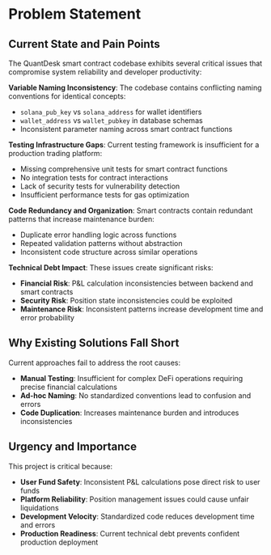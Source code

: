 # Problem Statement

## Current State and Pain Points

The QuantDesk smart contract codebase exhibits several critical issues that compromise system reliability and developer productivity:

**Variable Naming Inconsistency**: The codebase contains conflicting naming conventions for identical concepts:
- `solana_pub_key` vs `solana_address` for wallet identifiers
- `wallet_address` vs `wallet_pubkey` in database schemas
- Inconsistent parameter naming across smart contract functions

**Testing Infrastructure Gaps**: Current testing framework is insufficient for a production trading platform:
- Missing comprehensive unit tests for smart contract functions
- No integration tests for contract interactions
- Lack of security tests for vulnerability detection
- Insufficient performance tests for gas optimization

**Code Redundancy and Organization**: Smart contracts contain redundant patterns that increase maintenance burden:
- Duplicate error handling logic across functions
- Repeated validation patterns without abstraction
- Inconsistent code structure across similar operations

**Technical Debt Impact**: These issues create significant risks:
- **Financial Risk**: P&L calculation inconsistencies between backend and smart contracts
- **Security Risk**: Position state inconsistencies could be exploited
- **Maintenance Risk**: Inconsistent patterns increase development time and error probability

## Why Existing Solutions Fall Short

Current approaches fail to address the root causes:
- **Manual Testing**: Insufficient for complex DeFi operations requiring precise financial calculations
- **Ad-hoc Naming**: No standardized conventions lead to confusion and errors
- **Code Duplication**: Increases maintenance burden and introduces inconsistencies

## Urgency and Importance

This project is critical because:
- **User Fund Safety**: Inconsistent P&L calculations pose direct risk to user funds
- **Platform Reliability**: Position management issues could cause unfair liquidations
- **Development Velocity**: Standardized code reduces development time and errors
- **Production Readiness**: Current technical debt prevents confident production deployment
